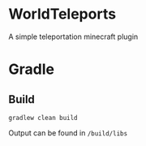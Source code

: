 # WorldTeleports
A simple teleportation minecraft plugin

# Gradle

## Build
`gradlew clean build`

Output can be found in `/build/libs`